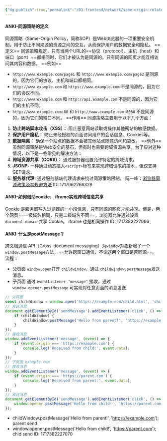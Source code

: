```yaml
---
{"dg-publish":true,"permalink":"/01-frontend/network/same-origin-related/","title":"同源策略相关问题","created":"2024-06-04T23:27:38.635+08:00","updated":"2024-06-10T21:21:57.549+08:00"}
---
```


#### ANKI-同源策略的定义
同源策略（Same-Origin Policy，简称SOP）是Web浏览器的一项重要安全机制，用于防止不同来源的资源之间的交互，从而保护用户的数据安全和隐私。
==定义==
同源策略规定，只有当两个URL的==协议（protocol）、主机（host）和端口（port）==都相同时，它们才被认为是同源的。只有同源的网页才能互相访问其内容和数据。
==例如==
- `http://www.example.com/page1` 和 `http://www.example.com/page2` 是同源的，因为它们的协议、主机和端口都相同。
- `http://www.example.com` 和 `https://www.example.com` 不是同源的，因为它们的协议不同。
- `http://www.example.com` 和 `http://api.example.com` 不是同源的，因为它们的主机不同。
- `http://www.example.com:80` 和 `http://www.example.com:8080` 不是同源的，因为它们的端口不同。
==作用==
同源策略主要用于以下几个方面：
1. **防止跨站脚本攻击（XSS）：** 阻止恶意网站读取或操作其他网站的敏感数据。
2. **保护用户隐私：** 防止未经授权的页面访问用户的会话信息、Cookies等。
3. **数据隔离：** 确保一个站点的数据不会被其他站点随意访问和篡改。
==例外==
虽然同源策略是Web安全的基石，但有时也需要跨域资源共享。为了应对这种情况，以下是一些常见的解决方法：
1. **跨域资源共享（CORS）：** 通过服务器设置允许特定的跨域请求。
2. **JSONP:** 一种通过动态插入`<script>`标签来实现跨域请求的技术，但仅支持GET请求。
3. **服务器代理:** 通过服务器端代理请求来绕过同源策略限制。
阮一峰：[浏览器同源政策及其规避方法](https://www.ruanyifeng.com/blog/2016/04/same-origin-policy.html)
ID: 1717062266329

#### ANKI-如何借助cookie， iframe实现跨域信息共享
Cookie 是服务器写入浏览器的一小段信息，只有同源的网页才能共享。但是，两个网页==一级域名相同，只是二级域名不同==，浏览器允许通过设置`document.domain`共享 Cookie。
iframe 也是相同操作
ID: 1717382227066


#### ANKI-什么是postMessage？
跨文档通信 API（Cross-document messaging）为`window`对象新增了一个`window.postMessage`方法，==允许跨窗口通信，不论这两个窗口是否同源==。
流程：
+ 父页面 `window.open`打开 `childwindow`，通过 `childwindow.postMessage`发送消息。
+ 子页面 通过 `eventListener ‘message’` 接收，通过 `window.opener.postMessage` 可实现对任意页面的消息发送
```javascript
// 父页面
const childWindow = window.open('https://example.com/child.html', 'childWindow', 'width=600,height=400');
// 发送消息
document.getElementById('sendMessage').addEventListener('click', () => {
	if (childWindow) {
		childWindow.postMessage('Hello from parent!', 'https://example.com');
	}
});
// 接收消息
window.addEventListener('message', (event) => {
	if (event.origin === 'https://example.com') {
		console.log('Received from child:', event.data);
	}
});
// 子页面 example.com
// 接收消息
window.addEventListener('message', (event) => {
	if (event.origin === 'https://parent.com') {
		console.log('Received from parent:', event.data);
	}
});
// 发送消息
document.getElementById('sendMessage').addEventListener('click', () => {
	window.opener.postMessage('Hello from child!', 'https://parent.com');
});
```
+ childWindow.postMessage('Hello from parent!', 'https://example.com');  parent send
+ window.opener.postMessage('Hello from child!', 'https://parent.com');  chid send
ID: 1717382227070

